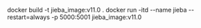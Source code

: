 docker build -t jieba_image:v11.0 .
docker run -itd --name  jieba --restart=always -p 5000:5001 jieba_image:v11.0